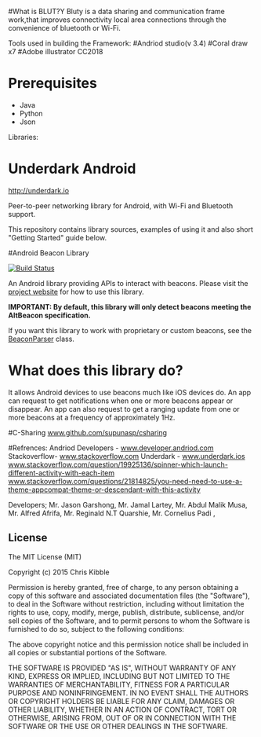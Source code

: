 #What is BLUT?Y
Bluty is a data sharing and communication frame work,that improves connectivity local area connections through the convenience of bluetooth or Wi-Fi.

Tools used in building the Framework:
#Andriod studio(v 3.4)
#Coral draw x7
#Adobe illustrator CC2018
 
# Prerequisites

* Java
* Python
* Json


Libraries:
# Underdark Android
http://underdark.io

Peer-to-peer networking library for Android, with Wi-Fi and Bluetooth support.

This repository contains library sources, examples of using it and also short "Getting Started" guide below.


#Android Beacon Library

[![Build Status](https://circleci.com/gh/AltBeacon/android-beacon-library.png?circle-token=4e11fb0dccaa8b98bc67fdbe38b179e4a7d07c27)](https://circleci.com/gh/AltBeacon/android-beacon-library)

An Android library providing APIs to interact with beacons.  Please visit the
[project website](http://altbeacon.github.io/android-beacon-library/) for how to use this library.

**IMPORTANT:  By default, this library will only detect beacons meeting the AltBeacon specification.**

If you want this library to work with proprietary or custom beacons, see the [BeaconParser](http://altbeacon.github.io/android-beacon-library/javadoc/org/altbeacon/beacon/BeaconParser.html) class.

# What does this library do?

It allows Android devices to use beacons much like iOS devices do.  An app can request to get notifications when one
or more beacons appear or disappear.  An app can also request to get a ranging update from one or more beacons
at a frequency of approximately 1Hz.

#C-Sharing
www.github.com/supunasp/csharing


#Refrences:
Andriod Developers - www.developer.andriod.com
Stackoverflow- www.stackoverflow.com
Underdark  - www.underdark.ios
www.stackoverflow.com/question/19925136/spinner-which-launch-different-activity-with-each-item
www.stackoverflow.com/questions/21814825/you-need-need-to-use-a-theme-appcompat-theme-or-descendant-with-this-activity



Developers;
Mr. Jason Garshong,
Mr. Jamal Lartey, 
Mr. Abdul Malik Musa,
Mr. Alfred Afrifa,
Mr. Reginald N.T Quarshie,
Mr. Cornelius Padi ,


## License
 
The MIT License (MIT)

Copyright (c) 2015 Chris Kibble

Permission is hereby granted, free of charge, to any person obtaining a copy of this software and associated documentation files (the "Software"), to deal in the Software without restriction, including without limitation the rights to use, copy, modify, merge, publish, distribute, sublicense, and/or sell copies of the Software, and to permit persons to whom the Software is furnished to do so, subject to the following conditions:

The above copyright notice and this permission notice shall be included in all copies or substantial portions of the Software.

THE SOFTWARE IS PROVIDED "AS IS", WITHOUT WARRANTY OF ANY KIND, EXPRESS OR IMPLIED, INCLUDING BUT NOT LIMITED TO THE WARRANTIES OF MERCHANTABILITY, FITNESS FOR A PARTICULAR PURPOSE AND NONINFRINGEMENT. IN NO EVENT SHALL THE AUTHORS OR COPYRIGHT HOLDERS BE LIABLE FOR ANY CLAIM, DAMAGES OR OTHER LIABILITY, WHETHER IN AN ACTION OF CONTRACT, TORT OR OTHERWISE, ARISING FROM, OUT OF OR IN CONNECTION WITH THE SOFTWARE OR THE USE OR OTHER DEALINGS IN THE SOFTWARE.
















